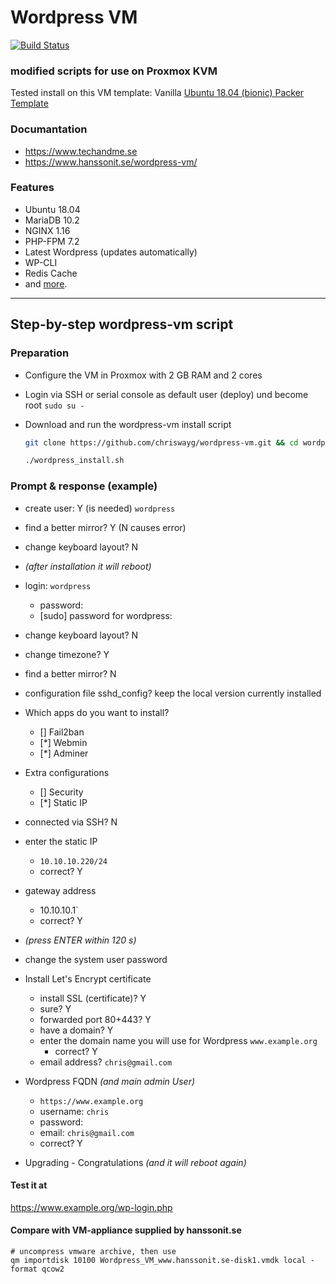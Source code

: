 # Wordpress VM
[![Build Status](https://travis-ci.org/chriswayg/wordpress-vm.svg?branch=master)](https://travis-ci.org/chriswayg/wordpress-vm)

### modified scripts for use on Proxmox KVM
Tested install on this VM template: Vanilla [Ubuntu 18.04 (bionic) Packer Template](https://github.com/chriswayg/packer-proxmox-templates/tree/master/ubuntu-18.04-amd64-proxmox)

### Documantation
- https://www.techandme.se
- https://www.hanssonit.se/wordpress-vm/

### Features
- Ubuntu 18.04
- MariaDB 10.2
- NGINX 1.16
- PHP-FPM 7.2
- Latest Wordpress (updates automatically)
- WP-CLI
- Redis Cache
- and [more](https://docs.hanssonit.se/s/W6fMouPiqQz3_Mog/virtual-machines-vm/d/W7jL1OPiqQz3_MtV/wordpress-vm-machine-configuration).

---
## Step-by-step wordpress-vm script

### Preparation

- Configure the VM in Proxmox with 2 GB RAM and 2 cores

- Login via SSH or serial console as default user (deploy) und become root
  `sudo su -`

- Download and run the wordpress-vm install script

  ```sh
  git clone https://github.com/chriswayg/wordpress-vm.git && cd wordpress-vm && chmod +x wordpress_install.sh

  ./wordpress_install.sh
  ```

### Prompt & response (example)

- create user: Y (is needed)
  `wordpress`

- find a better mirror? Y (N causes error)
- change keyboard layout? N

- *(after installation it will reboot)*

- login: `wordpress`
  - password:
  - [sudo] password for wordpress:


- change keyboard layout? N
- change timezone? Y
- find a better mirror? N
- configuration file sshd_config? keep the local version currently installed

- Which apps do you want to install?
  - [] Fail2ban
  - [*] Webmin
  - [*] Adminer


- Extra configurations
  - [] Security
  - [*] Static IP


- connected via SSH? N

- enter the static IP
  - `10.10.10.220/24`
  - correct? Y


- gateway address
  - 10.10.10.1`
  - correct? Y


- *(press ENTER within 120 s)*

- change the system user password

- Install Let's Encrypt certificate
  - install SSL (certificate)? Y
  - sure? Y
  - forwarded port 80+443? Y
  - have a domain? Y
  - enter the domain name you will use for Wordpress
    `www.example.org`
    - correct? Y
  - email address? `chris@gmail.com`


- Wordpress FQDN *(and main admin User)*
  - `https://www.example.org`
  - username:
    `chris`
  - password:
  - email:
    `chris@gmail.com`
  - correct? Y


- Upgrading - Congratulations *(and it will reboot again)*

#### Test it at

https://www.example.org/wp-login.php


#### Compare with VM-appliance supplied by hanssonit.se

```
# uncompress vmware archive, then use
qm importdisk 10100 Wordpress_VM_www.hanssonit.se-disk1.vmdk local -format qcow2
```
